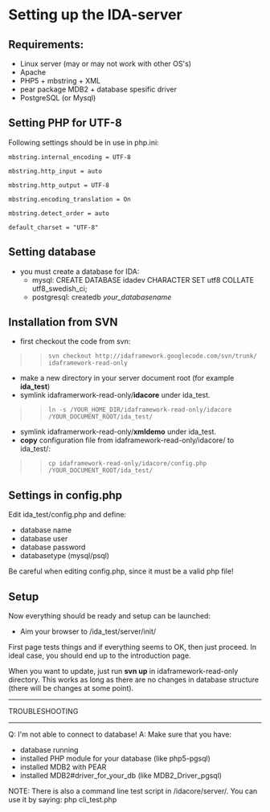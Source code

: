 # Setting up the IDA-server #


## Requirements: ##


  * Linux server (may or may not work with other OS's)
  * Apache
  * PHP5 + mbstring + XML
  * pear package MDB2 + database spesific driver
  * PostgreSQL (or Mysql)


## Setting PHP for UTF-8 ##

Following settings should be in use in php.ini:

`mbstring.internal_encoding = UTF-8`

`mbstring.http_input = auto`

`mbstring.http_output = UTF-8`

`mbstring.encoding_translation = On`

`mbstring.detect_order = auto`

`default_charset = "UTF-8"`


## Setting database ##

  * you must create a database for IDA:
    * mysql: CREATE DATABASE idadev CHARACTER SET utf8 COLLATE utf8\_swedish\_ci;
    * postgresql: createdb _your\_databasename_


## Installation from SVN ##

  * first checkout the code from svn:
> > `svn checkout http://idaframework.googlecode.com/svn/trunk/ idaframework-read-only`


  * make a new directory in your server document root (for example **ida\_test**)
  * symlink idaframerwork-read-only/**idacore** under ida\_test.
> > `ln -s /YOUR_HOME_DIR/idaframework-read-only/idacore /YOUR_DOCUMENT_ROOT/ida_test/`

  * symlink idaframerwork-read-only/**xmldemo** under ida\_test.
  * **copy** configuration file from idaframework-read-only/idacore/ to ida\_test/:
> > `cp idaframework-read-only/idacore/config.php /YOUR_DOCUMENT_ROOT/ida_test/`


## Settings in config.php ##
Edit ida\_test/config.php and define:
  * database name
  * database user
  * database password
  * databasetype (mysql/psql)

Be careful when editing config.php, since it must be a valid php file!

## Setup ##
Now everything should be ready and setup can be launched:

- Aim your browser to /ida\_test/server/init/

First page tests things and if everything seems to OK, then just proceed. In ideal case, you should end up to the introduction page.

When you want to update, just run **svn up** in idaframework-read-only directory.
This works as long as there are no changes in database structure (there will be changes at some point).


---

TROUBLESHOOTING

---


Q: I'm not able to connect to database!
A: Make sure that you have:
  * database running
  * installed PHP module for your database (like php5-pgsql)
  * installed MDB2 with PEAR
  * installed MDB2#driver\_for\_your\_db (like MDB2\_Driver\_pgsql)

NOTE: There is also a command line test script in /idacore/server/. You can use it by saying:
php cli\_test.php